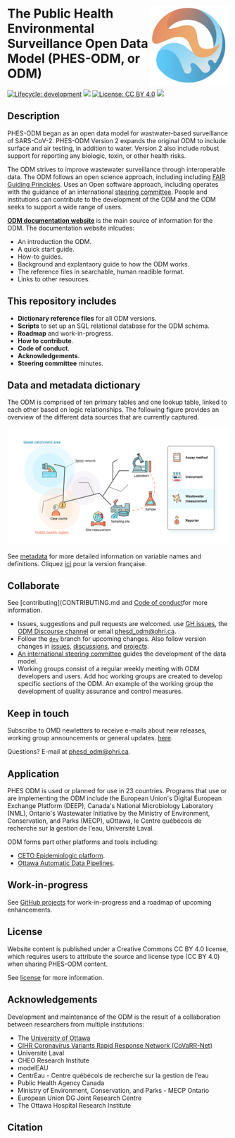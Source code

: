 # <img src="img/ODM-logo.png" align="right" alt="" width="180"/> The Public Health Environmental Surveillance Open Data Model (PHES-ODM, or ODM)

<!-- badges: start -->

[![Lifecycle:
development](https://img.shields.io/badge/lifecycle-stable-green.svg)](https://lifecycle.r-lib.org/articles/stages.html#stable-1)
![](https://img.shields.io/github/v/release/big-life-lab/covid-19-wastewater?color=green&label=GitHub)
[![License: CC BY 4.0](https://img.shields.io/badge/License-CC%20BY%204.0-yellow.svg)](https://creativecommons.org/licenses/by/4.0/)
[![](https://img.shields.io/badge/doi-10.17605/OSF.IO/49Z2B-yellowgreen.svg)](https://osf.io/49z2b/)

<!-- badges: end -->

## Description

PHES-ODM began as an open data model for wastwater-based surveillance of SARS-CoV-2. PHES-ODM Version 2 expands the original ODM to include surface and air testing, in addition to water. Version 2 also include robust support for reporting any biologic, toxin, or other health risks.

The ODM strives to improve wastewater surveillance through interoperable data. The ODM follows an open science approach, including including [FAIR Guiding Principles](https://www.go-fair.org/fair-principles/). Uses an Open software approach, including operates with the guidance of an international [steering committee](https://github.com/Big-Life-Lab/covid-19-wastewater/wiki). People and institutions can contribute to the development of the ODM and the ODM seeks to support a wide range of users.

**[ODM documentation website](https://docs.phes-odm.org)** is the main source of information for the ODM.
The documentation website inlcudes:

- An introduction the ODM.
- A quick start guide.
- How-to guides.
- Background and explantaory guide to how the ODM works.
- The reference files in searchable, human readible format.
- Links to other resources.

## This repository includes

- **Dictionary reference files** for all ODM versions.
- **Scripts** to set up an SQL relational database for the ODM schema.
- **Roadmap** and work-in-progress.
- **How to contribute**.
- **Code of conduct**.
- **Acknowledgements**.
- **Steering committee** minutes.

## Data and metadata dictionary

The ODM is comprised of ten primary tables and one lookup table, linked to each other based on logic relationships. The following figure provides an overview of the different data sources that are currently captured.

![Schematic representation of the ODM](img/wastewater-map.png)

See [metadata](metadata_en.md) for more detailed information on variable names and definitions. Cliquez [ici](metadata_fr.md) pour la version française.

## Collaborate

See [contributing](CONTRIBUTING.md and [Code of conduct](CODE_OF_CONDUCT.md)for more information.

- Issues, suggestions and pull requests are welcomed. use [GH issues](https://github.com/Big-Life-Lab/covid-19-wastewater/issues), the [ODM Discourse channel](https://odm.discourse.org) or email [phesd_odm@ohri.ca](mailto::phes_odm@ohri.caa).
- Follow the [`dev`](https://github.com/Big-Life-Lab/covid-19-wastewater/tree/dev) branch for upcoming changes. Also follow version changes in [issues](https://github.com/Big-Life-Lab/covid-19-wastewater/issues), [discussions](https://github.com/Big-Life-Lab/covid-19-wastewater/discussions), and [projects](%3Chttps://github.com/Big-Life-Lab/covid-19-wastewater/projects).
- [An international steering committee](https://github.com/Big-Life-Lab/PHES-ODM/wiki/Steering-Group-Members) guides the development of the data model.
- Working groups consist of a regular weekly meeting with ODM developers and users. Add hoc working groups are created to develop specific sections of the ODM. An example of the working group the development of quality assurance and control measures.

## Keep in touch

Subscribe to OMD newletters to receive e-mails about new releases, working group announcements or general updates. [here](https://us20.list-manage.com/survey?u=dd9d7217c4c3932d1ee9ffcfe&id=917b821107&attribution=false).

Questions? E-mail at [phesd_odm@ohri.ca](mailto::phesd_odm@ohri.ca).

## Application

PHES ODM is used or planned for use in 23 countries. Programs that use or are implementing the ODM include the European Union's Digital European Exchange Platform (DEEP), Canada's National Microbiology Laboratory (NML), Ontario's Wastewater Initiative by the Ministry of Environment, Conservation, and Parks (MECP), uOttawa, le Centre québécois de recherche sur la gestion de l'eau, Université Laval.

ODM forms part other platforms and tools including:
- [CETO Epidemiologic platform](https://ceto.ca).
- [Ottawa Automatic Data Pipelines](https://phes-odm.org).

## Work-in-progress

See [GitHub projects]() for work-in-progress and a roadmap of upcoming enhancements.

## License

Website content is published under a Creative Commons CC BY 4.0 license, which requires users to attribute the source and license type (CC BY 4.0) when sharing PHES-ODM content.

See [license](LICENSE) for more information.

## Acknowledgements

Development and maintenance of the ODM is the result of a collaboration between researchers from multiple institutions:

- The [University of Ottawa]()
- [CIHR Coronavirus Variants Rapid Response Network (CoVaRR-Net)](https://covarrnet.ca)
- Université Laval
- CHEO Research Institute
- modelEAU
- CentrEau - Centre québécois de recherche sur la gestion de l'eau
- Public Health Agency Canada
- Ministry of Environment, Conservation, and Parks - MECP Ontario
- European Union DG Joint Research Centre
- The Ottawa Hospital Research Institute

## Citation
